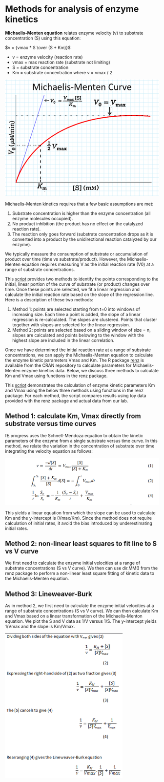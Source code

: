 # Methods for analysis of enzyme kinetics

**Michaelis-Menten equation** relates enzyme velocity (v) to substrate concentration (S) using this equation:

$v = {vmax * S \over (S + Km)}$

-   v = enzyme velocity (reaction rate)
-   vmax = max reaction rate (substrate not limiting)
-   S = substrate concentration
-   Km = substrate concentration where v = vmax / 2

![see the V0 vs S curvFig: V vs S curve. As the enzyme converts substrate to product, there is an initial, linear reaction period at which the enzyme is working at max velocity (V0). The reaction rate gradually declines as the substrate becomes limiting.](https://github.com/actolonen/Analysis_Lab/blob/main/Enzymes/Images/plotMM.png)

Michaelis-Menten kinetics requires that a few basic assumptions are met:

1.  Substrate concentration is higher than the enzyme concentration (all enzyme molecules occupied).
2.  No product inhibition (the product has no effect on the catalyzed reaction rate).
3.  The reaction only goes forward (substrate concentration drops as it is converted into a product by the unidirectional reaction catalyzed by our enzyme).

We typically measure the consumption of substrate or accumulation of product over time (time vs substrate/product). However, the Michaelis-Menten equation requires measuring V as the initial reaction rate (V0) at a range of substrate concentrations.

This [script](https://github.com/actolonen/Analysis_Lab/blob/main/Enzymes/Code/initialReactionRate_methods.RMD) provides two methods to identify the points corresponding to the initial, linear portion of the curve of substrate (or product) changes over time. Once these points are selected, we fit a linear regression and calculate the initial reaction rate based on the slope of the regression line. Here is a description of these two methods:

1.  Method 1: points are selected starting from t=0 into windows of increasing size. Each time a point is added, the slope of a linear regression is re-calculated. The slopes are clustered. Points that cluster together with slopes are selected for the linear regression.
2.  Method 2: points are selected based on a sliding window of size = n, slopes are calculated and points belowing to the window with the highest slope are included in the linear correlation.

Once we have determined the initial reaction rate at a range of substrate concentrations, we can apply the Michaelis-Menten equation to calculate the enzyme kinetic parameters Vmax and Km. The R package [renz](https://bmcbioinformatics.biomedcentral.com/articles/10.1186/s12859-022-04729-4) is available from the CRAN repository to calculate parameters for Michaelis-Menten enzyme kinetics data. Below, we discuss three methods to calculate Km and Vmax using functions in the renz package.

This [script](https://github.com/actolonen/Analysis_Lab/blob/main/Enzymes/Code/renz_methods.RMD) demonstrates the calculation of enzyme kinetic parameters Km and Vmax using the below three methods using functions in the renz package. For each method, the script compares results using toy data provided with the renz package and actual data from our lab.

## Method 1: calculate Km, Vmax directly from substrate versus time curves

fE.progress uses the Schnell-Mendoza equation to obtain the kinetic parameters of the enzyme from a single substrate versus time curve. In this method, we relate the variation in the concentration of substrate over time integrating the velocity equation as follows:

![](https://github.com/actolonen/Analysis_Lab/blob/main/Enzymes/Images/integration_MM.png)

This yields a linear equation from which the slope can be used to calculate Km and the y-intercept is (Vmax/Km). Since the method does not require calculation of initial rates, it avoid the bias introduced by underestimating initial rates.

## Method 2: non-linear least squares to fit line to S vs V curve

We first need to calculate the enzyme initial velocities at a range of substrate concentrations (S vs V curve). We then can use dir.MM() from the renz package to perform a non-linear least square fitting of kinetic data to the Michaelis-Menten equation.

## Method 3: Lineweaver-Burk

As in method 2, we first need to calculate the enzyme initial velocities at a range of substrate concentrations (S vs V curve). We can then calculate Km and Vmax based on a linear transformation of the Michaelis-Menton equation. We plot the S and V data as 1/V versus 1/S. The y-intercept yields 1/Vmax and the slope is Km/Vmax.

![](https://github.com/actolonen/Analysis_Lab/blob/main/Enzymes/Images/lmTransformation.png)
